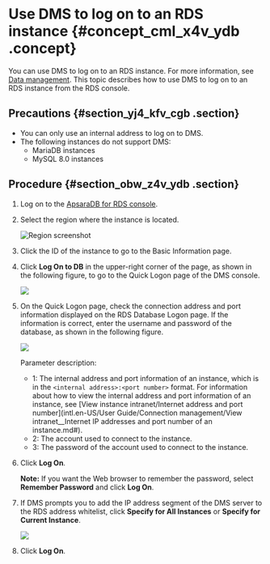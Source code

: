 # Use DMS to log on to an RDS instance {#concept_cml_x4v_ydb .concept}

You can use DMS to log on to an RDS instance. For more information, see [Data management](https://www.alibabacloud.com/help/doc-detail/47550.htm). This topic describes how to use DMS to log on to an RDS instance from the RDS console.

## Precautions {#section_yj4_kfv_cgb .section}

-   You can only use an internal address to log on to DMS.
-   The following instances do not support DMS:
    -   MariaDB instances
    -   MySQL 8.0 instances

## Procedure {#section_obw_z4v_ydb .section}

1.  Log on to the [ApsaraDB for RDS console](https://rds.console.aliyun.com/).
2.  Select the region where the instance is located.

    ![Region screenshot](http://static-aliyun-doc.oss-cn-hangzhou.aliyuncs.com/assets/img/7882/156446357637169_en-US.png)

3.  Click the ID of the instance to go to the Basic Information page.
4.  Click **Log On to DB** in the upper-right corner of the page, as shown in the following figure, to go to the Quick Logon page of the DMS console.

    ![](http://static-aliyun-doc.oss-cn-hangzhou.aliyuncs.com/assets/img/8006/15644635764253_en-US.png)

5.  On the Quick Logon page, check the connection address and port information displayed on the RDS Database Logon page. If the information is correct, enter the username and password of the database, as shown in the following figure.

    ![](http://static-aliyun-doc.oss-cn-hangzhou.aliyuncs.com/assets/img/8006/15644635764254_en-US.png)

    Parameter description:

    -   1: The internal address and port information of an instance, which is in the `<internal address>:<port number>` format. For information about how to view the internal address and port information of an instance, see [View instance intranet/Internet address and port number](intl.en-US/User Guide/Connection management/View intranet__Internet IP addresses and port number of an instance.md#).
    -   2: The account used to connect to the instance.
    -   3: The password of the account used to connect to the instance.
6.  Click **Log On**.

    **Note:** If you want the Web browser to remember the password, select **Remember Password** and click **Log On**.

7.  If DMS prompts you to add the IP address segment of the DMS server to the RDS address whitelist, click **Specify for All Instances** or **Specify for Current Instance**.

    ![](images/4255_en-US.png)

8.  Click **Log On**.

